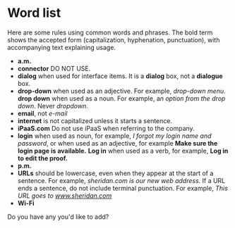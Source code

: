 Word list
=========

Here are some rules using common words and phrases. The bold term shows
the accepted form (capitalization, hyphenation, punctuation), with
accompanying text explaining usage.

-   **a.m.**
-   **connector** DO NOT USE.
-   **dialog** when used for interface items. It is a **dialog** box,
    not a **dialogue** box.
-   **drop-down** when used as an adjective. For example, *drop-down
    menu*. **drop down** when used as a noun. For example, a*n option
    from the drop down*. Never *dropdown*.
-   **email**, not *e-mail*
-   **internet** is not capitalized unless it starts a sentence.
-   **iPaaS.com** Do not use iPaaS when referring to the company.
-   **login** when used as noun, for example, *I forgot my login name
    and password*, or when used as an adjective, for example **Make sure
    the login page is available.** **Log in** when used as a verb, for
    example, **Log in to edit the proof.**
-   **p.m.**
-   **URLs** should be lowercase, even when they appear at the start of
    a sentence. For example, *sheridan.com is our new web address.* If a
    URL ends a sentence, do not include terminal punctuation. For
    example, *This URL goes to www.sheridan.com*
-   **Wi-Fi**

Do you have any you'd like to add?
